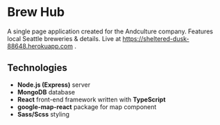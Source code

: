 # Brew Hub
A single page application created for the Andculture company. Features local Seattle breweries & details. Live at https://sheltered-dusk-88648.herokuapp.com .
## Technologies
- **Node.js (Express)** server
- **MongoDB** database
- **React** front-end framework written with **TypeScript**
- **google-map-react** package for map component
- **Sass/Scss** styling
